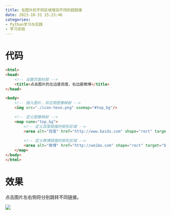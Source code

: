 ```yaml
---
title: 在图片的不同区域增加不同的超链接
date: 2023-10-31 15:23:46
categories:
- Python学习与实践
- 学习总结
---
```


# 代码

```html
<html>
<head>
    <!-- 设置页面标题 -->
    <title>点击图片的左边是百度，右边是微博</title>
</head>

<body>
    <!-- 插入图片，并应用图像映射 -->
    <img src="./icon-hexo.png" usemap="#top_bg"/>

    <!-- 定义图像映射 -->
    <map name="top_bg">
        <!-- 定义百度链接的矩形区域 -->
        <area alt="百度" href="http://www.baidu.com" shape="rect" target="blank" coords="0,0,300,300"/>
        
        <!-- 定义微博链接的矩形区域 -->
        <area alt="微博" href="http://weibo.com" shape="rect" target="blank" coords="400,0,700,400"/>
    </map>
</body>
</html>

```

# 效果

点击图片左右侧将分别跳转不同链接。

<img src="https://picsum.photos/700/300" usemap="#top_bg"/>

<map name="top_bg">
    <area alt="百度" href="http://www.baidu.com" shape="rect" target="blank" coords="0,0,300,300"/>
    <area alt="微博" href="http://weibo.com" shape="rect" target="blank" coords="400,0,700,400"/>
</map>
